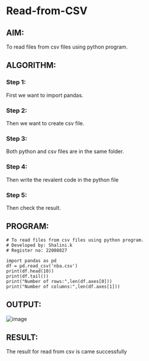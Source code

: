 # Read-from-CSV

## AIM:
To read files from csv files using python program.
## ALGORITHM:
### Step 1:
First we want to import pandas.
### Step 2:
Then we want to create csv file.
### Step 3:
Both python and csv files are in the same folder.
### Step 4:
Then write the revalent code in the python file
### Step 5:
Then check the result.
## PROGRAM:
```
# To read files from csv files using python program.
# Developed by: Shalini.k
# Register no: 22008827

import pandas as pd
df = pd.read_csv('nba.csv')
print(df.head(10))
print(df.tail())
print("Number of rows:",len(df.axes[0]))
print("Number of columns:",len(df.axes[1]))
```

## OUTPUT:
![image](https://github.com/shalinikannan23/Read-from-CSV/assets/118656529/7e1c0fec-e319-4b83-a5a2-7c9400c07be7)


## RESULT:
The result for read from csv is came successfully
